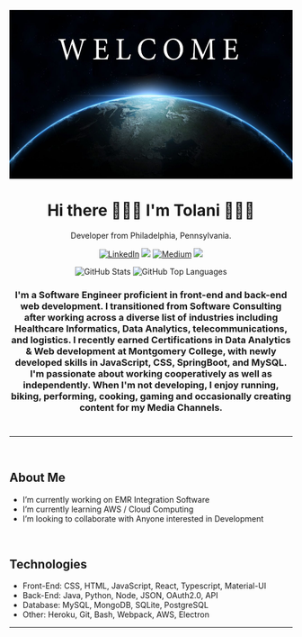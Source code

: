 <img align="center" src="welcome.webp" alt="welcome"
	title="welcome banner" width="1000" height="300" />

<h1 align="center">
  Hi there 🙋🏾‍♂️ I'm Tolani 👨🏾‍💻
</h1>

<p align="center">
		Developer from Philadelphia, Pennsylvania.
</p>

<p align="center"><a href="https://www.linkedin.com/in/TOyefule" target="_blank"><img alt="LinkedIn" src="https://img.shields.io/badge/linkedin-%230077B5.svg?&style=for-the-badge&logo=linkedin&logoColor=white" /></a> <a href="https://leetcode.com/TOyefule/"><img src="https://img.shields.io/badge/-LeetCode-FFA116?style=for-the-badge&logo=LeetCode&logoColor=black"></a> <a href="https://medium.com/@TOyefule" target="_blank">
	<img alt="Medium" src="https://img.shields.io/badge/medium-%2312100E.svg?&style=for-the-badge&logo=medium&logoColor=white" /></a> <a href="https://dev.to/toyefule"><img src="https://img.shields.io/badge/DEV.TO-%230A0A0A.svg?&style=for-the-badge&logo=dev-dot-to&logoColor=white"></a></p>

<div align="center">
	<img src="https://github-readme-stats.vercel.app/api?username=TOyefule&show_icons=true&theme=tokyonight&count_private=true" alt="GitHub Stats" align="top" height="180"/>
	<img src="https://github-readme-stats.vercel.app/api/top-langs/?username=TOyefule&theme=tokyonight&langs_count=8&layout=compact" alt="GitHub Top Languages" align="top" height="180"/>
</div>


<h3 align="center" style="margin-bottom:10px">
	I'm a Software Engineer proficient in front-end and back-end web development. 
	I transitioned from Software Consulting after working across a diverse list of industries including Healthcare Informatics, 
	Data Analytics, telecommunications, and logistics. I recently earned Certifications in Data Analytics & Web development at Montgomery College, 
	with newly developed skills in JavaScript, CSS, SpringBoot, and MySQL. I'm passionate about working cooperatively as well as independently. 
	When I'm not developing, I enjoy running, biking, performing, cooking, gaming  and occasionally creating content for my Media Channels.</h4>
<div align="center">
<br>
</div>

<hr>

<br>

## About Me

<ul>
<li> I’m currently working on EMR Integration Software
<li> I’m currently learning AWS / Cloud Computing
<li> I’m looking to collaborate with Anyone interested in Development 

</ul>


<br>

## Technologies

<ul>
	<li>Front-End: CSS, HTML, JavaScript, React, Typescript, Material-UI</li>
	<li>Back-End: Java, Python, Node, JSON, OAuth2.0, API</li>
	<li>Database: MySQL, MongoDB, SQLite, PostgreSQL</li>
	<li>Other: Heroku, Git, Bash, Webpack, AWS, Electron</li>
</ul>

<hr>



